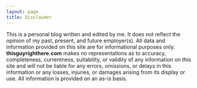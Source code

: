 ```yaml
---
layout: page
title: Disclaimer
---
```


This is a personal blog written and edited by me. It does not reflect the opinion of my past, present, and future employer(s). All data and information provided on this site are for informational purposes only. **thisguyrighthere.com** makes no representations as to accuracy, completeness, currentness, suitability, or validity of any information on this site and will not be liable for any errors, omissions, or delays in this information or any losses, injuries, or damages arising from its display or use. All information is provided on an as-is basis.
